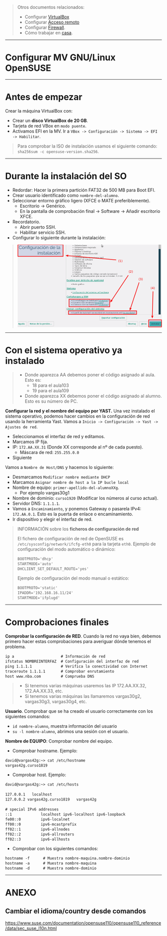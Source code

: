 
> Otros documentos relacionados:
>
> * Configurar [VirtualBox](../virtualbox/opensuse.md)
> * Configurar [Acceso remoto](../acceso-remoto/opensuse.md)
> * Configurar [Firewall](../firewall.md).
> * Cómo trabajar en [casa](../casa.md).

---
# Configurar MV GNU/Linux OpenSUSE


---
# Antes de empezar

Crear la máquina VirtualBox con:
* Crear un **disco VirtualBox de 20 GB**.
* Tarjeta de red VBox en `modo puente`.
* Activamos EFI en la MV. Ir a `VBox -> Configuración -> Sistema -> EFI -> Habilitar`.

> Para comprobar la ISO de instalación usamos el siguiente comando: `sha256sum -c opensuse-version.sha256`.

---
# Durante la instalación del SO

* Redordar: Hacer la primera partición FAT32 de 500 MB para Boot EFI.
* Crear usuario identificado como `nombre-del-alumno`.
* Seleccionar entorno gráfico ligero (XFCE o MATE preferiblemente).
    * Escritorio -> Genérico.
    * En la pantalla de comprobación final -> Software -> Añadir escritorio XFCE.
* Recordatorio.
    * Abrir puerto SSH.
    * Habilitar servicio SSH.
* Configurar lo siguiente durante la instalación:

> ![opensuse-instalacion-configuracion.png](./images/opensuse-instalacion-configuracion.png)

---
# Con el sistema operativo ya instalado

> * Donde aparezca AA debemos poner el código asignado al aula. Esto es:
>     * 18 para el aula103
>     * 19 para el aula109
> * Donde aparezca XX debemos poner el código asignado al alumno. Esto es su número de PC.

**Configurar la red y el nombre del equipo por YAST.** Una vez instalado el sistema operativo, podemos hacer cambios en la configuración de red usando la herramienta Yast. Vamos a `Inicio -> Configuración -> Yast -> Ajustes de red`.
* Seleccionamos el interfaz de red y editamos.
* Marcamos IP fija.
* IP: `172.AA.XX.31` (Donde XX corresponde al nº de cada puesto).
    * Máscara de red: `255.255.0.0`
* Siguiente

Vamos a `Nombre de Host/DNS` y hacemos lo siguiente:
* Desmarcamos `Modificar nombre mediante DHCP`
* Marcamos `Asignar nombre de host a la IP bucle local`
* Nombre de equipo: `primer-apellido-del-alumnoXXg`.
    * Por ejemplo vargas30g1
* Nombre de dominio: `curso1920` (Modificar los números al curso actual).
* Servidor DNS: `1.1.1.1`.
* Vamos a `Encaminamiento`, y ponemos Gateway o pasarela IPv4: `172.AA.0.1`. Esto es la puerta de enlace o encaminamiento.
* Ir dispositivo y elegir el interfaz de red.


> INFORMACIÓN sobre los **ficheros de configuración de red**
>
> El fichero de configuración de red de OpenSUSE es `/etc/sysconfig/network/ifcfg-eth0` para la tarjeta `eth0`.
> Ejemplo de configuración del modo automático o dinámico:
> ```
> BOOTPROTO='dhcp'
> STARTMODE='auto'
> DHCLIENT_SET_DEFAULT_ROUTE='yes'
> ```
>
> Ejemplo de configuración del modo manual o estático:
> ```
> BOOTPROTO='static'
> IPADDR='192.168.16.11/24'
> STARTMODE='ifplugd'
> ```

---
# Comprobaciones finales

**Comprobar la configuración de RED**. Cuando la red no vaya bien, debemos primero hacer estas comprobaciones para averiguar dónde tenemos el problema.

```
ip a                     # Información de red
ifstatus NOMBREINTERFAZ  # Configuración del interfaz de red
ping 1.1.1.1             # Verifica la conectividad con Internet
traceroute 1.1.1.1       # Comprobar enrutamiento   
host www.nba.com         # Comprueba DNS
```

> * Si tenemos varias máquinas usaremos las IP 172.AA.XX.32, 172.AA.XX.33, etc.
> * Si tenemos varias máquinas las llamaremos vargas30g2, vargas30g3, vargas30g4, etc.

**Usuario**. Comprobar que se ha creado el usuario correctamente con los siguientes comandos:
* `id nombre-alumno`, muestra información del usuario
* `su -l nombre-alumno`, abrimos una sesión con el usuario.

**Nombre de EQUIPO**: Comprobar nombre del equipo.
* Comprobar hostname. Ejemplo:
```
david@vargas42g:~> cat /etc/hostname
vargas42g.curso1819
```
* Comprobar host. Ejemplo:

```
david@vargas42g:~> cat /etc/hosts

127.0.0.1	localhost
127.0.0.2 vargas42g.curso1819   vargas42g

# special IPv6 addresses
::1             localhost ipv6-localhost ipv6-loopback
fe00::0         ipv6-localnet
ff00::0         ipv6-mcastprefix
ff02::1         ipv6-allnodes
ff02::2         ipv6-allrouters
ff02::3         ipv6-allhosts
```

* Comprobar con los siguientes comandos:

```
hostname -f      # Muestra nombre-maquina.nombre-dominio
hostname -a      # Muestra nombre-maquina
hostname -d      # Muestra nombre-dominio
```

---
# ANEXO

## Cambiar el idioma/country desde comandos

https://www.suse.com/documentation/opensuse110/opensuse110_reference/data/sec_suse_l10n.html
